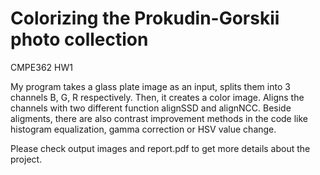 # Colorizing the Prokudin-Gorskii photo collection
 CMPE362 HW1
 
 My program takes a glass plate image as an input, splits them into 3 channels B, G, R respectively. Then, it creates a color image. Aligns the channels with two different function alignSSD and alignNCC. Beside aligments, there are also contrast improvement methods in the code like histogram equalization, gamma correction or HSV value change. 
 
 Please check output images and report.pdf to get more details about the project.

